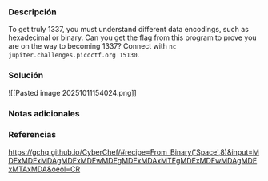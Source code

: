 ### Descripción 
To get truly 1337, you must understand different data encodings, such as hexadecimal or binary. Can you get the flag from this program to prove you are on the way to becoming 1337? Connect with `nc jupiter.challenges.picoctf.org 15130`.
### Solución 
![[Pasted image 20251011154024.png]]
### Notas adicionales
### Referencias
https://gchq.github.io/CyberChef/#recipe=From_Binary('Space',8)&input=MDExMDExMDAgMDExMDEwMDEgMDExMDAxMTEgMDExMDEwMDAgMDExMTAxMDA&oeol=CR